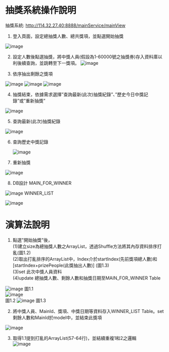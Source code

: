 # 抽獎系統操作說明

抽獎系統: http://114.32.27.40:8888/mainService/mainView 
1.	登入頁面，設定總抽獎人數、總共獎項，並點選開始抽獎

   ![image](https://user-images.githubusercontent.com/12302993/173503103-419102d8-e281-44d0-8e47-35ae56311dbb.png)
  
2. 設定人數後點選抽獎，將中獎人員(假設為1-60000號之抽獎券)存入資料庫以利後續查詢，並跳轉至下一獎項。
   ![image](https://user-images.githubusercontent.com/12302993/173503317-32e12b87-9c20-4339-ab76-d8c4f09d06e9.png)
 
3.	依序抽出剩餘之獎項

   ![image](https://user-images.githubusercontent.com/12302993/173503449-513deff4-5075-4f0d-b418-a3d0690e56ce.png)
   ![image](https://user-images.githubusercontent.com/12302993/173503466-3c28c7f9-d848-4455-862d-0bd4b26712bb.png)
   ![image](https://user-images.githubusercontent.com/12302993/173508352-1a374285-263c-496e-ba2b-13855f9b174b.png)


4.	抽獎結束，依據需求選擇”查詢最新(此次)抽獎紀錄”、”歷史今日中獎記錄”或”重新抽獎”

   ![image](https://user-images.githubusercontent.com/12302993/173503541-e80bfae5-86a0-4bce-a1a4-7318d4434fb3.png)

5.	查詢最新(此次)抽獎紀錄

![image](https://user-images.githubusercontent.com/12302993/173508320-2d258659-c1cd-4cf4-980a-4b7dfdbe8f64.png)

6. 查詢歷史中獎記錄

   ![image](https://user-images.githubusercontent.com/12302993/173503670-02dfe203-2678-4a32-82a4-e7696f699e79.png)

7.	重新抽獎

   ![image](https://user-images.githubusercontent.com/12302993/173503704-ef3f3ad5-a164-4119-baef-82b5a60e99f4.png)

8.	DB設計
   MAIN_FOR_WINNER
   
   ![image](https://user-images.githubusercontent.com/12302993/173503773-c59c8e2b-1b4b-42fc-afe6-018d551ab571.png)
   WINNER_LIST
   
   ![image](https://user-images.githubusercontent.com/12302993/173503794-95d6edea-6d7d-430f-ad91-21ce7cd38d02.png)
   
# 演算法說明

1. 點選"開始抽獎"後，  
(1)建立size為總抽獎人數之ArrayList，透過Shuffle方法將其內存資料排序打亂(圖1.2)  
(2)取出打亂排序的ArrayList中，Index介於startIndex(先前獎項總人數)和[startIndex+prizePeople(此獎抽出人數)]  (圖1.3)  
(3)set 此次中獎人員資料  
(4)update 總抽獎人數、剩餘人數和抽獎日期至MAIN_FOR_WINNER Table

![image](https://user-images.githubusercontent.com/12302993/173704600-bca59f69-f762-41fd-b3bf-ae3988e9b9a0.png)
圖1.1  
![image](https://user-images.githubusercontent.com/12302993/173706914-e1425b8a-93dd-4adc-b19b-47f79ad36f7f.png)  
圖1.2
![image](https://user-images.githubusercontent.com/12302993/173706978-07b0b4bb-a083-4bd8-a65a-7c0420f60075.png)
圖1.3  

2. 將中獎人員、MainId、獎項、中獎日期等資料存入WINNER_LIST Table。set 剩餘人數和MainId於model中，並結束此獎項

![image](https://user-images.githubusercontent.com/12302993/173708223-f968dd3e-7134-4a36-9764-5f9edf1ef86c.png)  

3. 取得1.1提到打亂的ArrayList(57-64行)，並結續重複1和2之邏輯  
![image](https://user-images.githubusercontent.com/12302993/173708906-8ace35c2-0219-4f9b-aa55-20a4e279362d.png)








